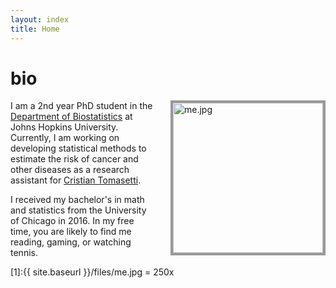 ```yaml
---
layout: index
title: Home
---
```


<h1>bio</h1>

<img src="{{ site.baseurl }}/files/me.jpg" alt="me.jpg" style="float: right; width: 240px; margin-left: 24px; border: #999 4px solid"/>

I am a 2nd year PhD student in the [Department of Biostatistics](https://www.jhsph.edu/departments/biostatistics/index.html) at Johns Hopkins University. Currently, I am working on developing statistical methods to estimate the risk of cancer and other diseases as a research assistant for [Cristian Tomasetti](https://cristiantomasetti.com). 

I received my bachelor's in math and statistics from the University of Chicago in 2016. In my free time, you are likely to find me reading, gaming, or watching tennis. 

[1]:{{ site.baseurl }}/files/me.jpg = 250x
